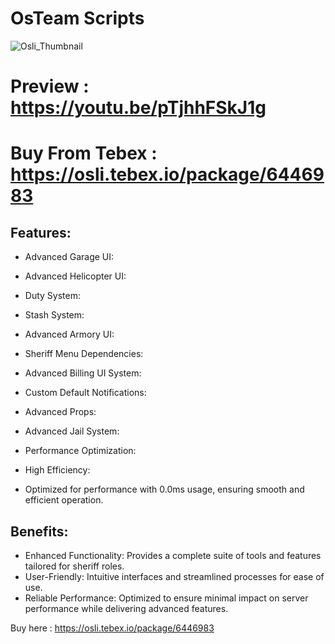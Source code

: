 # OsTeam Scripts

![Osli_Thumbnail](https://github.com/user-attachments/assets/91e2f1da-2d00-43d6-98eb-0972a8130649)

# Preview : https://youtu.be/pTjhhFSkJ1g
# Buy From Tebex : https://osli.tebex.io/package/6446983

## Features:
- Advanced Garage UI:
- Advanced Helicopter UI:
- Duty System:
- Stash System:
- Advanced Armory UI:
- Sheriff Menu Dependencies:
- Advanced Billing UI System:
- Custom Default Notifications:
- Advanced Props:
- Advanced Jail System:
- Performance Optimization:

- High Efficiency:
- Optimized for performance with 0.0ms usage, ensuring smooth and efficient operation.


## Benefits:
- Enhanced Functionality: Provides a complete suite of tools and features tailored for sheriff roles.
- User-Friendly: Intuitive interfaces and streamlined processes for ease of use.
- Reliable Performance: Optimized to ensure minimal impact on server performance while delivering advanced features.

Buy here : https://osli.tebex.io/package/6446983
